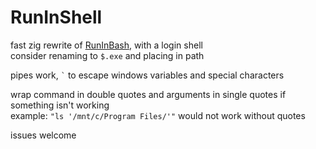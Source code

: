 # RunInShell
fast zig rewrite of [RunInBash](https://github.com/neosmart/RunInBash), with a login shell\
consider renaming to `$.exe` and placing in path

pipes work, `` ` `` to escape windows variables and special characters

wrap command in double quotes and arguments in single quotes if something isn't working\
example: `"ls '/mnt/c/Program Files/'"` would not work without quotes

issues welcome
